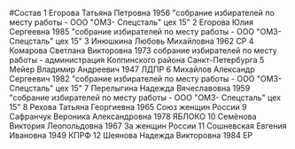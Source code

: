 #Состав
1 Егорова Татьяна Петровна 1956 \"собрание избирателей по месту работы - ООО \"ОМЗ- Спецсталь\" цех 15\"
2 Егорова Юлия Сергеевна 1985 \"собрание избирателей по месту работы - ООО \"ОМЗ- Спецсталь\" цех 15\"
3 Инюшкина Любовь Михайловна 1962 СР
4 Комарова Светлана Викторовна 1973 собрание избирателей по месту работы - администрация Колпинского района Санкт-Петербурга
5 Мейер Владимир Андреевич 1947 ЛДПР
6 Михайлов Александр Сергеевич 1982 \"собрание избирателей по месту работы - ООО \"ОМЗ- Спецсталь\" цех 15\"
7 Перелыгина Надежда Вячеславовна 1959 \"собрание избирателей по месту работы - ООО \"ОМЗ- Спецсталь\" цех 15\"
8 Рехова Татьяна Георгиевна 1965 Союз женщин России
9 Сафранчук Вероника Александровна 1978 ЯБЛОКО
10 Семёнова Виктория Леопольдовна 1967 За женщин России
11 Сошневская Евгения Ивановна 1949 КПРФ
12 Шеянова Надежда Викторовна 1984 ЕР

